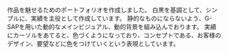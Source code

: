作品を魅せるためのポートフォリオを作成しました。
白黒を基調として、シンプルに、実績を主役として作成しています。
静的なものにならないよう、G-SAPを用いた動的なメインビジュアル、動的背景を組み込んでおります。
実績にカーソルをあてると、色づくようになっており、コンセプトである、お客様のデザイン、要望などに色をつけていくという表現としています。
